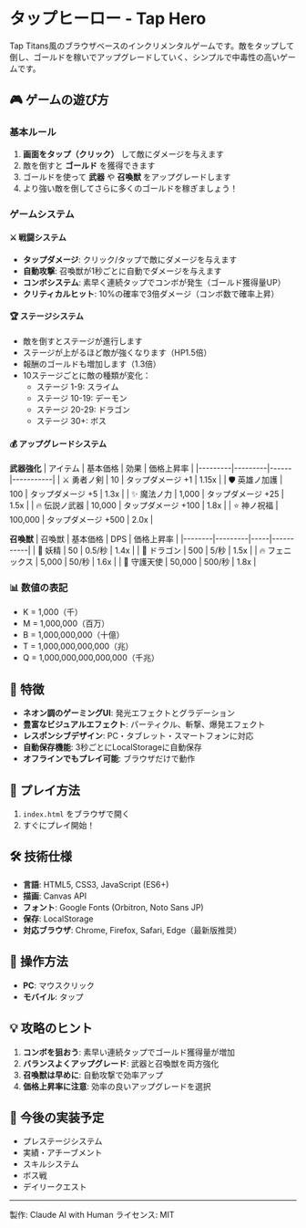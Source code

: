 # タップヒーロー - Tap Hero

Tap Titans風のブラウザベースのインクリメンタルゲームです。敵をタップして倒し、ゴールドを稼いでアップグレードしていく、シンプルで中毒性の高いゲームです。

## 🎮 ゲームの遊び方

### 基本ルール
1. **画面をタップ（クリック）** して敵にダメージを与えます
2. 敵を倒すと **ゴールド** を獲得できます
3. ゴールドを使って **武器** や **召喚獣** をアップグレードします
4. より強い敵を倒してさらに多くのゴールドを稼ぎましょう！

### ゲームシステム

#### ⚔️ 戦闘システム
- **タップダメージ**: クリック/タップで敵にダメージを与えます
- **自動攻撃**: 召喚獣が1秒ごとに自動でダメージを与えます
- **コンボシステム**: 素早く連続タップでコンボが発生（ゴールド獲得量UP）
- **クリティカルヒット**: 10%の確率で3倍ダメージ（コンボ数で確率上昇）

#### 🏆 ステージシステム
- 敵を倒すとステージが進行します
- ステージが上がるほど敵が強くなります（HP1.5倍）
- 報酬のゴールドも増加します（1.3倍）
- 10ステージごとに敵の種類が変化：
  - ステージ 1-9: スライム
  - ステージ 10-19: デーモン
  - ステージ 20-29: ドラゴン
  - ステージ 30+: ボス

#### 💰 アップグレードシステム

**武器強化**
| アイテム | 基本価格 | 効果 | 価格上昇率 |
|---------|---------|------|-----------|
| ⚔️ 勇者ノ剣 | 10 | タップダメージ +1 | 1.15x |
| 🛡️ 英雄ノ加護 | 100 | タップダメージ +5 | 1.3x |
| ✨ 魔法ノ力 | 1,000 | タップダメージ +25 | 1.5x |
| 🔥 伝説ノ武器 | 10,000 | タップダメージ +100 | 1.8x |
| ⭐ 神ノ祝福 | 100,000 | タップダメージ +500 | 2.0x |

**召喚獣**
| 召喚獣 | 基本価格 | DPS | 価格上昇率 |
|--------|---------|-----|-----------|
| 🧚 妖精 | 50 | 0.5/秒 | 1.4x |
| 🐉 ドラゴン | 500 | 5/秒 | 1.5x |
| 🔥 フェニックス | 5,000 | 50/秒 | 1.6x |
| 👼 守護天使 | 50,000 | 500/秒 | 1.8x |

### 📊 数値の表記
- K = 1,000（千）
- M = 1,000,000（百万）
- B = 1,000,000,000（十億）
- T = 1,000,000,000,000（兆）
- Q = 1,000,000,000,000,000（千兆）

## 🎨 特徴

- **ネオン調のゲーミングUI**: 発光エフェクトとグラデーション
- **豊富なビジュアルエフェクト**: パーティクル、斬撃、爆発エフェクト
- **レスポンシブデザイン**: PC・タブレット・スマートフォンに対応
- **自動保存機能**: 3秒ごとにLocalStorageに自動保存
- **オフラインでもプレイ可能**: ブラウザだけで動作

## 🚀 プレイ方法

1. `index.html` をブラウザで開く
2. すぐにプレイ開始！

## 🛠️ 技術仕様

- **言語**: HTML5, CSS3, JavaScript (ES6+)
- **描画**: Canvas API
- **フォント**: Google Fonts (Orbitron, Noto Sans JP)
- **保存**: LocalStorage
- **対応ブラウザ**: Chrome, Firefox, Safari, Edge（最新版推奨）

## 📱 操作方法

- **PC**: マウスクリック
- **モバイル**: タップ

## 💡 攻略のヒント

1. **コンボを狙おう**: 素早い連続タップでゴールド獲得量が増加
2. **バランスよくアップグレード**: 武器と召喚獣を両方強化
3. **召喚獣は早めに**: 自動攻撃で効率アップ
4. **価格上昇率に注意**: 効率の良いアップグレードを選択

## 🎯 今後の実装予定

- プレステージシステム
- 実績・アチーブメント
- スキルシステム
- ボス戦
- デイリークエスト

---

製作: Claude AI with Human
ライセンス: MIT